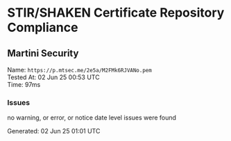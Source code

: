 # STIR/SHAKEN Certificate Repository Compliance

## Martini Security

Name: `https://p.mtsec.me/2e5a/M2FMk6RJVANo.pem`\
Tested At: 02 Jun 25 00:53 UTC\
Time: 97ms

### Issues

no warning, or error, or notice date level issues were found

Generated: 02 Jun 25 01:01 UTC